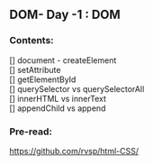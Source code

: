 ## DOM- Day -1 : DOM

### Contents:

[] document - createElement  
[] setAttribute  
[] getElementById  
[] querySelector vs querySelectorAll  
[] innerHTML vs innerText  
[] appendChild vs append

### Pre-read:

https://github.com/rvsp/html-CSS/
